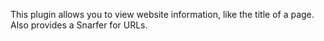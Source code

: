 This plugin allows you to view website information, like the title of a page. Also provides a Snarfer for URLs.

